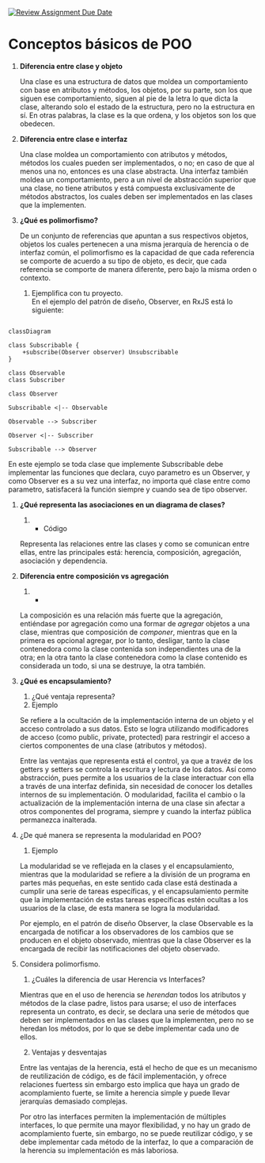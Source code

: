 [![Review Assignment Due Date](https://classroom.github.com/assets/deadline-readme-button-24ddc0f5d75046c5622901739e7c5dd533143b0c8e959d652212380cedb1ea36.svg)](https://classroom.github.com/a/ytCADFsI)

# Conceptos básicos de POO

1. **Diferencia entre clase y objeto**

   Una clase es una estructura de datos que moldea un comportamiento con base en atributos y métodos, los objetos, por su parte, son los que siguen ese comportamiento, siguen al pie de la letra lo que dicta la clase, alterando solo el estado de la estructura, pero no la estructura en sí. En otras palabras, la clase es la que ordena, y los objetos son los que obedecen.

2. **Diferencia entre clase e interfaz**

    Una clase moldea un comportamiento con atributos y métodos, métodos los cuales pueden ser implementados, o no; en caso de que al menos una no, entonces es una clase abstracta. Una interfaz también moldea un comportamiento, pero a un nivel de abstracción superior que una clase, no tiene atributos y está compuesta exclusivamente de métodos abstractos, los cuales deben ser implementados en las clases que la implementen.

3. **¿Qué es polimorfismo?**

    De un conjunto de referencias que apuntan a sus respectivos objetos, objetos los cuales pertenecen a una misma jerarquía de herencia o de interfaz común, el polimorfismo es la capacidad de que cada referencia se comporte de acuerdo a su tipo de objeto, es decir, que cada referencia se comporte de manera diferente, pero bajo la misma orden o contexto.

   1. Ejemplifica con tu proyecto. <br>
    En el ejemplo del patrón de diseño, Observer, en RxJS está lo siguiente:

```mermaid

classDiagram

class Subscribable {
    +subscribe(Observer observer) Unsubscribable
}

class Observable
class Subscriber

class Observer

Subscribable <|-- Observable 

Observable --> Subscriber

Observer <|-- Subscriber

Subscribable --> Observer

```
En este ejemplo se toda clase que implemente Subscribable debe implementar las funciones que declara, cuyo parametro es un Observer, y como Observer es a su vez una interfaz, no importa qué clase entre como parametro, satisfacerá la función siempre y cuando sea de tipo observer.


1. **¿Qué representa las asociaciones en un diagrama de clases?**
   1. - Código <br>

    Representa las relaciones entre las clases y como se comunican entre ellas, entre las principales está: herencia, composición, agregación, asociación y dependencia.

2. **Diferencia entre composición vs agregación**
    1. -
    La composición es una relación más fuerte que la agregación, entiéndase por agregación como una formar de _agregar_ objetos a una clase, mientras que composición de _componer_, mientras que en la primera es opcional agregar, por lo tanto, desligar, tanto la clase contenedora como la clase contenida son independientes una de la otra; en la otra tanto la clase contenedora como la clase contenido es considerada un todo, si una se destruye, la otra también.

3. **¿Qué es encapsulamiento?**
   1. ¿Qué ventaja representa?
   2. Ejemplo

    Se refiere a la ocultación de la implementación interna de un objeto y el acceso controlado a sus datos. Esto se logra utilizando modificadores de acceso (como public, private, protected) para restringir el acceso a ciertos componentes de una clase (atributos y métodos).

    Entre las ventajas que representa está el control, ya que a travéz de los getters y setters se controla la escritura y lectura de los datos. Así como abstracción, pues permite a los usuarios de la clase interactuar con ella a través de una interfaz definida, sin necesidad de conocer los detalles internos de su implementación. O modularidad, facilita el cambio o la actualización de la implementación interna de una clase sin afectar a otros componentes del programa, siempre y cuando la interfaz pública permanezca inalterada.

4. ¿De qué manera se representa la modularidad en POO?
   1. Ejemplo

    La modularidad se ve reflejada en la clases y el encapsulamiento, mientras que la modularidad se refiere a la división de un programa en partes más pequeñas, en este sentido cada clase está destinada a cumplir una serie de tareas específicas, y el encapsulamiento permite que la implementación de estas tareas específicas estén ocultas a los usuarios de la clase, de esta manera se logra la modularidad.

    Por ejemplo, en el patrón de diseño Observer, la clase Observable es la encargada de notificar a los observadores de los cambios que se producen en el objeto observado, mientras que la clase Observer es la encargada de recibir las notificaciones del objeto observado.

5. Considera polimorfismo.
   1. ¿Cuáles la diferencia de usar Herencia vs Interfaces?


    Mientras que en el uso de herencia se _herendan_ todos los atributos y métodos de la clase padre, listos para usarse; el uso de interfaces representa un contrato, es decir, se declara una serie de métodos que deben ser implementados en las clases que la implementen, pero no se heredan los métodos, por lo que se debe implementar cada uno de ellos.

   2. Ventajas y desventajas

    Entre las ventajas de la herencia, está el hecho de que es un mecanismo de reutilización de código, es de fácil implementación, y ofrece relaciones fuertess sin embargo esto implica que haya un grado de acomplamiento fuerte, se limite a herencia simple y puede llevar jerarquías demasiado complejas.

    Por otro las interfaces permiten la implementación de múltiples interfaces, lo que permite una mayor flexibilidad, y no hay un grado de acomplamiento fuerte, sin embargo, no se puede reutilizar código, y se debe implementar cada método de la interfaz, lo que a comparación de la herencia su implementación es más laboriosa.
